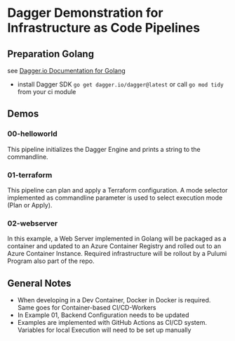 # Dagger Demonstration for Infrastructure as Code Pipelines

## Preparation Golang

see [Dagger.io Documentation for Golang](https://docs.dagger.io/sdk/go/371491/install)

* install Dagger SDK
    `go get dagger.io/dagger@latest` or call `go mod tidy` from your ci module

## Demos

### 00-helloworld

This pipeline initializes the Dagger Engine and prints a string to the commandline.

### 01-terraform

This pipeline can plan and apply a Terraform configuration. A mode selector implemented as commandline parameter is used to select execution mode (Plan or Apply).

### 02-webserver

In this example, a Web Server implemented in Golang will be packaged as a container and updated to an Azure Container Registry and rolled out to an Azure Container Instance. Required infrastructure will be rollout by a Pulumi Program also part of the repo.

## General Notes

* When developing in a Dev Container, Docker in Docker is required. Same goes for Container-based CI/CD-Workers
* In Example 01, Backend Configuration needs to be updated
* Examples are implemented with GitHub Actions as CI/CD system. Variables for local Execution will need to be set up manually
